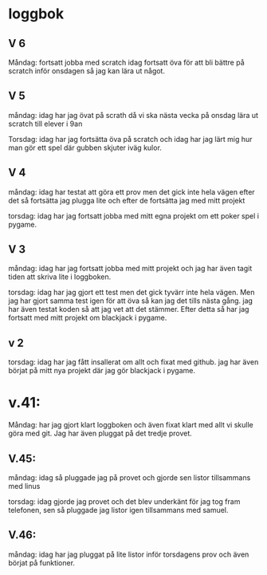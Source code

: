 loggbok
=========================================
## V 6
Måndag: fortsatt jobba med scratch idag fortsatt öva för att bli bättre på scratch inför onsdagen så jag kan lära ut något.

## V 5

måndag: idag har jag övat på scrath då vi ska nästa vecka på onsdag lära ut scratch till elever i 9an

Torsdag: idag har jag fortsätta öva på scratch och idag har jag lärt mig hur man gör ett spel där gubben skjuter iväg kulor.

## V 4

måndag: idag har testat att göra ett prov men det gick inte hela vägen efter det så fortsätta jag plugga lite och efter de fortsätta jag med mitt projekt

torsdag: idag har jag fortsatt jobba med mitt egna projekt om ett poker spel i pygame. 

## V 3

  måndag: idag har jag fortsatt jobba med mitt projekt och jag har även tagit tiden att skriva lite i loggboken.

  torsdag: idag har jag gjort ett test men det gick tyvärr inte hela vägen. Men jag har gjort samma test igen för att öva så kan jag det tills nästa gång. jag har även testat koden så att jag vet att det stämmer. Efter detta så har jag fortsatt med mitt projekt om blackjack i pygame.

## v 2
  
  torsdag: idag har jag fått insallerat om allt och fixat med github. jag har även börjat på mitt nya projekt där jag gör blackjack i pygame.

# v.41:  

  Måndag: har jag gjort klart loggboken och även fixat klart med allt vi skulle göra med git. Jag har även pluggat på det tredje provet.
  
## V.45:

  måndag: idag så pluggade jag på provet och gjorde sen listor tillsammans med linus
  
  torsdag: idag gjorde jag provet och det blev underkänt för jag tog fram telefonen, sen så pluggade jag listor igen tillsammans med samuel.
  
## V.46:

  måndag: idag har jag pluggat på lite listor inför torsdagens prov och även börjat på funktioner.


